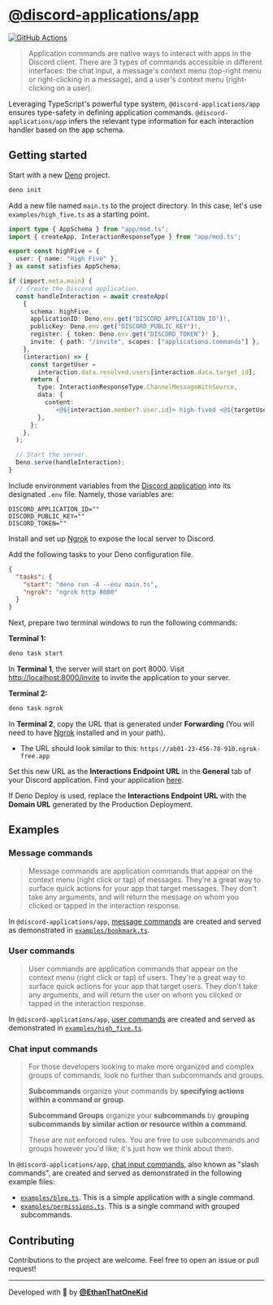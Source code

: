 # [@discord-applications/app](https://jsr.io/@discord-applications/app)

[![GitHub Actions](https://github.com/EthanThatOneKid/discord_app/actions/workflows/check.yaml/badge.svg)](https://github.com/EthanThatOneKid/discord_app/actions/workflows/check.yaml)

> Application commands are native ways to interact with apps in the Discord
> client. There are 3 types of commands accessible in different interfaces: the
> chat input, a message's context menu (top-right menu or right-clicking in a
> message), and a user's context menu (right-clicking on a user).

Leveraging TypeScript's powerful type system, `@discord-applications/app`
ensures type-safety in defining application commands.
`@discord-applications/app` infers the relevant type information for each
interaction handler based on the app schema.

## Getting started

Start with a new [Deno](https://deno.land/) project.

```sh
deno init
```

Add a new file named `main.ts` to the project directory. In this case, let's use
`examples/high_five.ts` as a starting point.

```ts
import type { AppSchema } from "app/mod.ts";
import { createApp, InteractionResponseType } from "app/mod.ts";

export const highFive = {
  user: { name: "High Five" },
} as const satisfies AppSchema;

if (import.meta.main) {
  // Create the Discord application.
  const handleInteraction = await createApp(
    {
      schema: highFive,
      applicationID: Deno.env.get("DISCORD_APPLICATION_ID")!,
      publicKey: Deno.env.get("DISCORD_PUBLIC_KEY")!,
      register: { token: Deno.env.get("DISCORD_TOKEN")! },
      invite: { path: "/invite", scopes: ["applications.commands"] },
    },
    (interaction) => {
      const targetUser =
        interaction.data.resolved.users[interaction.data.target_id];
      return {
        type: InteractionResponseType.ChannelMessageWithSource,
        data: {
          content:
            `<@${interaction.member?.user.id}> high-fived <@${targetUser.id}>!`,
        },
      };
    },
  );

  // Start the server.
  Deno.serve(handleInteraction);
}
```

Include environment variables from the
[Discord application](https://discord.com/developers/applications) into its
designated `.env` file. Namely, those variables are:

```
DISCORD_APPLICATION_ID=""
DISCORD_PUBLIC_KEY=""
DISCORD_TOKEN=""
```

Install and set up [Ngrok](https://ngrok.com/) to expose the local server to
Discord.

Add the following tasks to your Deno configuration file.

```json
{
  "tasks": {
    "start": "deno run -A --env main.ts",
    "ngrok": "ngrok http 8000"
  }
}
```

Next, prepare two terminal windows to run the following commands:

**Terminal 1:**

```bash
deno task start
```

In **Terminal 1**, the server will start on port 8000. Visit
<http://localhost:8000/invite> to invite the application to your server.

**Terminal 2:**

```bash
deno task ngrok
```

In **Terminal 2**, copy the URL that is generated under **Forwarding** (You will
need to have [Ngrok](https://ngrok.com/) installed and in your path).

- The URL should look similar to this:
  `https://ab01-23-456-78-910.ngrok-free.app`

Set this new URL as the **Interactions Endpoint URL** in the **General** tab of
your Discord application. Find your application
[here](https://discord.com/developers/applications).

If Deno Deploy is used, replace the **Interactions Endpoint URL** with the
**Domain URL** generated by the Production Deployment.

## Examples

### Message commands

> Message commands are application commands that appear on the context menu
> (right click or tap) of messages. They're a great way to surface quick actions
> for your app that target messages. They don't take any arguments, and will
> return the message on whom you clicked or tapped in the interaction response.

In `@discord-applications/app`,
[message commands](https://discord.com/developers/docs/interactions/application-commands#message-commands)
are created and served as demonstrated in
[`examples/bookmark.ts`](./examples/bookmark.ts).

### User commands

> User commands are application commands that appear on the context menu (right
> click or tap) of users. They're a great way to surface quick actions for your
> app that target users. They don't take any arguments, and will return the user
> on whom you clicked or tapped in the interaction response.

In `@discord-applications/app`,
[user commands](https://discord.com/developers/docs/interactions/application-commands#user-commands)
are created and served as demonstrated in
[`examples/high_five.ts`](./examples/high_five.ts).

### Chat input commands

> For those developers looking to make more organized and complex groups of
> commands, look no further than subcommands and groups.
>
> **Subcommands** organize your commands by **specifying actions within a
> command or group**.
>
> **Subcommand Groups** organize your **subcommands** by **grouping subcommands
> by similar action or resource within a command**.
>
> These are not enforced rules. You are free to use subcommands and groups
> however you'd like; it's just how we think about them.

In `@discord-applications/app`,
[chat input commands](https://discord.com/developers/docs/interactions/application-commands#slash-commands),
also known as "slash commands", are created and served as demonstrated in the
following example files:

- [`examples/blep.ts`](./examples/blep.ts). This is a simple application with a
  single command.
- [`examples/permissions.ts`](./examples/permissions.ts). This is a single
  command with grouped subcommands.

## Contributing

Contributions to the project are welcome. Feel free to open an issue or pull
request!

---

Developed with 💜 by [**@EthanThatOneKid**](https://etok.codes/)
